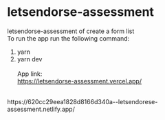 # letsendorse-assessment
letsendorse-assessment of create a form list
<br />
To run the app run the following command: <br />
1. yarn <br />
2. yarn dev
<br /> <br />
App link: <br/>
https://letsendorse-assessment.vercel.app/
<br />
https://620cc29eea1828d8166d340a--letsendorese-assessment.netlify.app/
